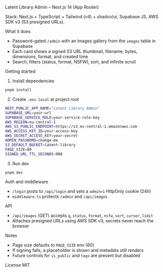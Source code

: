 Latent Library Admin – Next.js 14 (App Router)

Stack: Next.js + TypeScript + Tailwind (v4) + shadcn/ui, Supabase JS, AWS SDK v3 (S3 presigned URLs).

What it does
- Password-gated `/admin` with an images gallery from the `images` table in Supabase
- Each card shows a signed S3 URL thumbnail, filename, bytes, dimensions, format, and created time
- Search, filters (status, format, NSFW), sort, and infinite scroll

Getting started
1) Install dependencies
```bash
pnpm install
```

2) Create `.env.local` at project root
```bash
NEXT_PUBLIC_APP_NAME="Latent Library Admin"
SUPABASE_URL=your-url
SUPABASE_SERVICE_ROLE=your-service-role-key
AWS_REGION=eu-central-1
AWS_S3_PUBLIC_ENDPOINT=https://s3.eu-central-1.amazonaws.com
AWS_ACCESS_KEY_ID=your-access-key
AWS_SECRET_ACCESS_KEY=your-secret
ADMIN_PASSWORD=change-me
S3_DEFAULT_BUCKET=latent-library
PAGE_SIZE=60
SIGNED_URL_TTL_SECONDS=900
```

3) Run dev
```bash
pnpm dev
```

Auth and middleware
- `/login` posts to `/api/login` and sets a `admin=1` HttpOnly cookie (24h)
- `middleware.ts` protects `/admin` and `/api/images`

API
- `/api/images` (GET) accepts `q`, `status`, `format`, `nsfw`, `sort`, `cursor`, `limit`
- Attaches presigned URLs using AWS SDK v3; secrets never reach the browser

Notes
- Page size defaults to `PAGE_SIZE` env (60)
- If signing fails, a placeholder is shown and metadata still renders
- Future controls for `is_public` and `tags` are present but disabled

License
MIT

